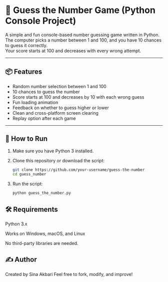 # 🎯 Guess the Number Game (Python Console Project)

A simple and fun console-based number guessing game written in Python.  
The computer picks a number between 1 and 100, and you have 10 chances to guess it correctly.  
Your score starts at 100 and decreases with every wrong attempt.

---

## 📦 Features

- Random number selection between 1 and 100
- 10 chances to guess the number
- Score starts at 100 and decreases by 10 with each wrong guess
- Fun loading animation
- Feedback on whether to guess higher or lower
- Clean and cross-platform screen clearing
- Replay option after each game

---

## 🚀 How to Run

1. Make sure you have Python 3 installed.

2. Clone this repository or download the script:
   ```bash
   git clone https://github.com/your-username/guess-the-number
   cd guess_number
3. Run the script:
   ```bash
   python guess_the_number.py

## 🛠 Requirements

Python 3.x

Works on Windows, macOS, and Linux

No third-party libraries are needed.

## ✍️ Author

Created by Sina Akbari
Feel free to fork, modify, and improve!

